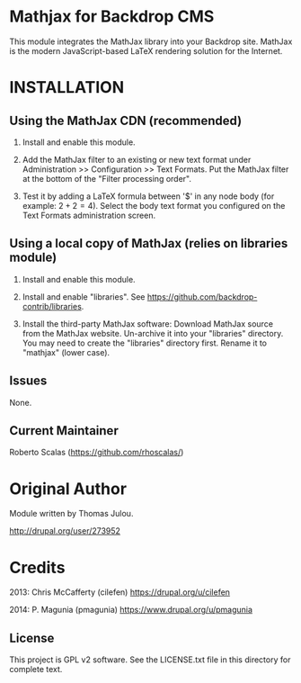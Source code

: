 Mathjax for Backdrop CMS
========================

This module integrates the MathJax library into your Backdrop site. MathJax is the
modern JavaScript-based LaTeX rendering solution for the Internet.

INSTALLATION
============

Using the MathJax CDN (recommended)
-------------------------------

1. Install and enable this module.

2. Add the MathJax filter to an existing or new text format under 
   Administration >> Configuration >> Text Formats. Put the MathJax filter at
   the bottom of the "Filter processing order".

3. Test it by adding a LaTeX formula between '$' in any node body (for example: 
   $2 + 2 = 4$). Select the body text format you configured on the Text Formats
   administration screen.


Using a local copy of MathJax (relies on libraries module)
----------------------------------------------------------

1. Install and enable this module.

2. Install and enable "libraries". See https://github.com/backdrop-contrib/libraries.

3. Install the third-party MathJax software:
     Download MathJax source from the MathJax website.
     Un-archive it into your "libraries" directory.
     You may need to create the "libraries" directory first.
     Rename it to "mathjax" (lower case).

Issues
------

None.

Current Maintainer
------------------

Roberto Scalas (https://github.com/rhoscalas/)

Original Author
===============
Module written by Thomas Julou.

http://drupal.org/user/273952

Credits
=============
2013: Chris McCafferty (cilefen) https://drupal.org/u/cilefen

2014: P. Magunia (pmagunia) https://www.drupal.org/u/pmagunia

License
-------

This project is GPL v2 software. See the LICENSE.txt file in this directory for
complete text.

